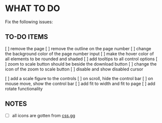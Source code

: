 # WHAT TO DO

Fix the following issues:

## TO-DO ITEMS

[ ] remove the page
[ ] remove the outline on the page number
[ ] change the background color of the page number input
[ ] make the hover color of all elements to be rounded and shaded
[ ] add tooltips to all control options
[ ] zoom to scale button should be beside the download button
[ ] change the icon of the zoom to scale button
[ ] disable and show disabled cursor

[ ] add a scale figure to the controls
[ ] on scroll, hide the control bar
[ ] on mouse move, show the control bar
[ ] add fit to width and fit to page
[ ] add rotate functionality

## NOTES


- [ ] all icons are gotten from [css.gg](https://icon-sets.iconify.design/gg)